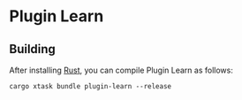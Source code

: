 # Plugin Learn

## Building

After installing [Rust](https://rustup.rs/), you can compile Plugin Learn as follows:

```shell
cargo xtask bundle plugin-learn --release
```
